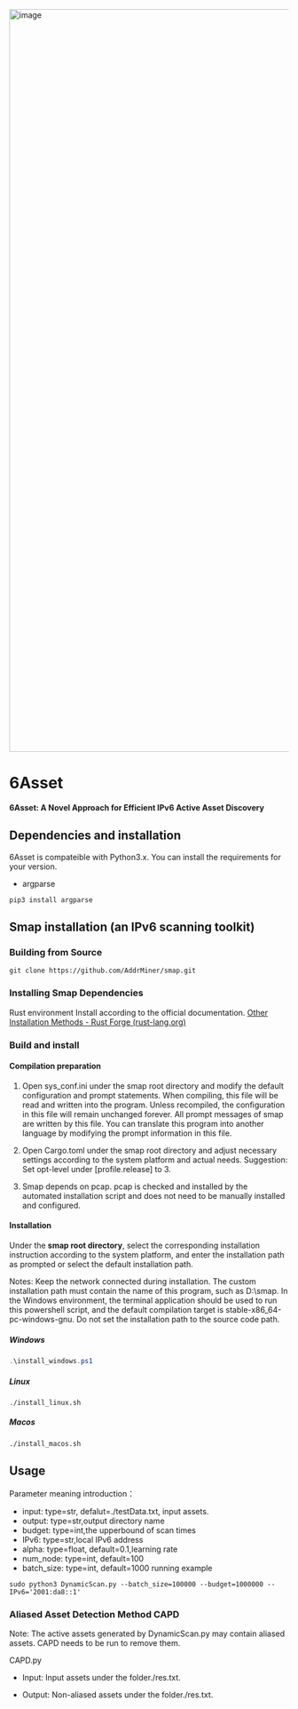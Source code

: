<img width="1337" alt="image" src="https://github.com/user-attachments/assets/8e307559-ecc7-416e-877d-4416ac944689">

# 6Asset
**6Asset: A Novel Approach for Efficient IPv6 Active Asset Discovery**
## Dependencies and installation
6Asset is compateible with Python3.x. You can install the requirements for your version. 

* argparse
```
pip3 install argparse
```

## Smap installation (an IPv6 scanning toolkit)

###  Building from Source

```
git clone https://github.com/AddrMiner/smap.git
```
### Installing Smap Dependencies

Rust environment
Install according to the official documentation.
[Other Installation Methods - Rust Forge (rust-lang.org)](https://forge.rust-lang.org/infra/other-installation-methods.html)
### Build and install

#### Compilation preparation

1. Open sys_conf.ini under the smap root directory and modify the default configuration and prompt statements.
When compiling, this file will be read and written into the program. Unless recompiled, the configuration in this file will remain unchanged forever.
All prompt messages of smap are written by this file. You can translate this program into another language by modifying the prompt information in this file.

2. Open Cargo.toml under the smap root directory and adjust necessary settings according to the system platform and actual needs.
Suggestion: Set opt-level under [profile.release] to 3.
   
3. Smap depends on pcap. pcap is checked and installed by the automated installation script and does not need to be manually installed and configured.

#### Installation

Under the **smap root directory**, select the corresponding installation instruction according to the system platform, and enter the installation path as prompted or select the default installation path.


Notes:
Keep the network connected during installation.
The custom installation path must contain the name of this program, such as D:\smap.
In the Windows environment, the terminal application should be used to run this powershell script, and the default compilation target is stable-x86_64-pc-windows-gnu.
Do not set the installation path to the source code path.

##### Windows 

   ```powershell
   .\install_windows.ps1
   ```

##### Linux 

```shell
./install_linux.sh
```

##### Macos 

```shell
./install_macos.sh
```


## Usage
Parameter meaning introduction：
* input:  type=str, defalut=./testData.txt, input assets.
* output: type=str,output directory name
* budget: type=int,the upperbound of scan times
* IPv6:   type=str,local IPv6 address
* alpha:  type=float, default=0.1,learning rate
* num_node: type=int, default=100
* batch_size: type=int, default=1000
running example
```
sudo python3 DynamicScan.py --batch_size=100000 --budget=1000000 --IPv6='2001:da8::1'
```


### Aliased Asset Detection Method CAPD
Note: The active assets generated by DynamicScan.py may contain aliased assets. CAPD needs to be run to remove them.

CAPD.py

* Input: Input assets under the folder./res.txt. 

* Output: Non-aliased assets under the folder./res.txt.












